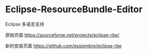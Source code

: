 # Eclipse-ResourceBundle-Editor
Eclipse 多语言支持

原始页面 
https://sourceforge.net/projects/eclipse-rbe/

新的安装页面
https://github.com/essiembre/eclipse-rbe
